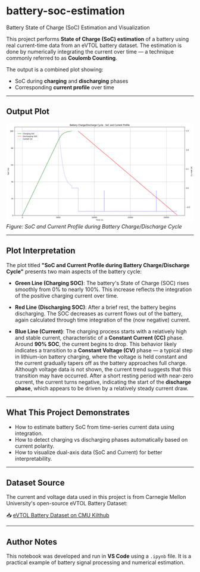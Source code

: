 # battery-soc-estimation  

Battery State of Charge (SoC) Estimation and Visualization

This project performs **State of Charge (SoC) estimation** of a battery using real current-time data from an eVTOL battery dataset. The estimation is done by numerically integrating the current over time — a technique commonly referred to as **Coulomb Counting**.

The output is a combined plot showing:
- SoC during **charging** and **discharging** phases
- Corresponding **current profile** over time

---

## Output Plot

![SoC Plot](images/soc_and_current_plot.png)  
*Figure: SoC and Current Profile during Battery Charge/Discharge Cycle*

---

## Plot Interpretation

The plot titled **"SoC and Current Profile during Battery Charge/Discharge Cycle"** presents two main aspects of the battery cycle:

* **Green Line (Charging SOC)**: The battery's State of Charge (SOC) rises smoothly from 0% to nearly 100%. This increase reflects the integration of the positive charging current over time.

* **Red Line (Discharging SOC)**: After a brief rest, the battery begins discharging. The SOC decreases as current flows out of the battery, again calculated through time integration of the (now negative) current.

* **Blue Line (Current)**: The charging process starts with a relatively high and stable current, characteristic of a **Constant Current (CC)** phase. Around **90% SOC**, the current begins to drop. This behavior likely indicates a transition to a **Constant Voltage (CV)** phase — a typical step in lithium-ion battery charging, where the voltage is held constant and the current gradually tapers off as the battery approaches full charge. Although voltage data is not shown, the current trend suggests that this transition may have occurred. After a short resting period with near-zero current, the current turns negative, indicating the start of the **discharge phase**, which appears to be driven by a relatively steady current draw.

---

## What This Project Demonstrates

- How to estimate battery SoC from time-series current data using integration.
- How to detect charging vs discharging phases automatically based on current polarity.
- How to visualize dual-axis data (SoC and Current) for better interpretability.

---

## Dataset Source

The current and voltage data used in this project is from Carnegie Mellon University's open-source eVTOL Battery Dataset:

📥 [eVTOL Battery Dataset on CMU Kilthub](https://kilthub.cmu.edu/articles/dataset/eVTOL_Battery_Dataset/14226830)

---

## Author Notes

This notebook was developed and run in **VS Code** using a `.ipynb` file. It is a practical example of battery signal processing and numerical estimation.
